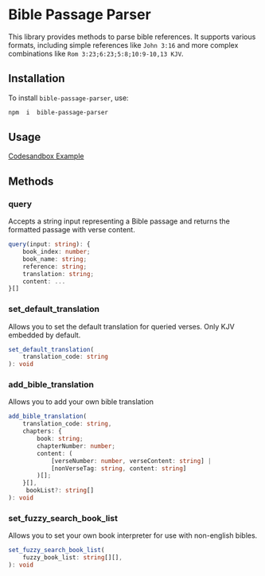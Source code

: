 # Bible Passage Parser

This library provides methods to parse bible references. It supports various formats, including simple references like `John 3:16` and more complex combinations like `Rom 3:23;6:23;5:8;10:9-10,13 KJV`.

## Installation

To install `bible-passage-parser`, use:

```bash
npm  i  bible-passage-parser
```

## Usage

[Codesandbox Example](//https://to-be-added)

## Methods

### query

Accepts a string input representing a Bible passage and returns the formatted passage with verse content.

```ts
query(input: string): {
	book_index: number;
	book_name: string;
	reference: string;
	translation: string;
	content: ...
}[]
```

### set_default_translation

Allows you to set the default translation for queried verses. Only KJV embedded by default.

```ts
set_default_translation(
	translation_code: string
): void
```

### add_bible_translation

Allows you to add your own bible translation

```ts
add_bible_translation(
	translation_code: string,
	chapters: {
		book: string;
		chapterNumber: number;
		content: (
			[verseNumber: number, verseContent: string] |
			[nonVerseTag: string, content: string]
		)[];
	}[],
	 bookList?: string[]
): void
```

### set_fuzzy_search_book_list

Allows you to set your own book interpreter for use with non-english bibles.

```ts
set_fuzzy_search_book_list(
	fuzzy_book_list: string[][],
): void
```
